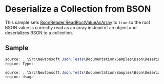 ﻿# Deserialize a Collection from BSON

This sample sets [BsonReader.ReadRootValueAsArray](/api/newtonsoft/json/bson/bsonreader/#property-readrootvalueasarray) to `true` so the root BSON value is correctly read as an array instead of an object and deserializes BSON to a collection.

## Sample

```csharp Types
source: ..\Src\Newtonsoft.Json.Tests\Documentation\Samples\Bson\DeserializeFromBsonCollection.cs
region: Types
```

```csharp Usage
source: ..\Src\Newtonsoft.Json.Tests\Documentation\Samples\Bson\DeserializeFromBsonCollection.cs
region: Usage
```